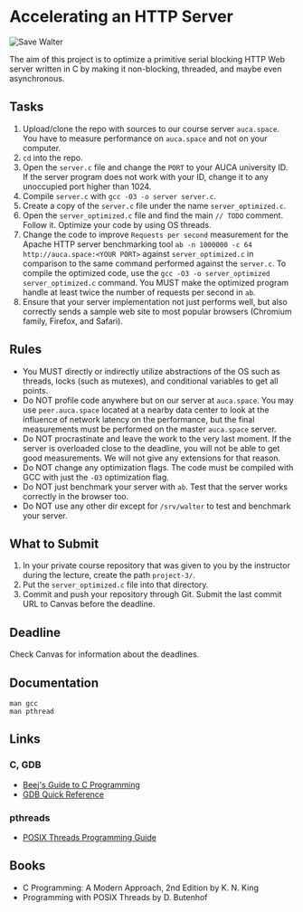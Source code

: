 Accelerating an HTTP Server
===========================

![Save Walter](https://i.imgur.com/j5ORLuU.png)

The aim of this project is to optimize a primitive serial blocking HTTP Web server written in C by making it non-blocking, threaded, and maybe even asynchronous.

## Tasks

1. Upload/clone the repo with sources to our course server `auca.space`. You have to measure performance on `auca.space` and not on your computer.
2. `cd` into the repo.
3. Open the `server.c` file and change the `PORT` to your AUCA university ID. If the server program does not work with your ID, change it to any unoccupied port higher than 1024.
4. Compile `server.c` with `gcc -O3 -o server server.c`.
5. Create a copy of the `server.c` file under the name `server_optimized.c`.
6. Open the `server_optimized.c` file and find the main `// TODO` comment. Follow it. Optimize your code by using OS threads.
7. Change the code to improve `Requests per second` measurement for the Apache HTTP server benchmarking tool `ab -n 1000000 -c 64 http://auca.space:<YOUR PORT>` against `server_optimized.c` in comparison to the same command performed against the `server.c`. To compile the optimized code, use the `gcc -O3 -o server_optimized server_optimized.c` command. You MUST make the optimized program handle at least twice the number of requests per second in `ab`.
8. Ensure that your server implementation not just performs well, but also correctly sends a sample web site to most popular browsers (Chromium family, Firefox, and Safari).

## Rules

* You MUST directly or indirectly utilize abstractions of the OS such as threads, locks (such as mutexes), and conditional variables to get all points.
* Do NOT profile code anywhere but on our server at `auca.space`. You may use `peer.auca.space` located at a nearby data center to look at the influence of network latency on the performance, but the final measurements must be performed on the master `auca.space` server.
* Do NOT procrastinate and leave the work to the very last moment. If the server is overloaded close to the deadline, you will not be able to get good measurements. We will not give any extensions for that reason.
* Do NOT change any optimization flags. The code must be compiled with GCC with just the `-O3` optimization flag.
* Do NOT just benchmark your server with `ab`. Test that the server works correctly in the browser too.
* Do NOT use any other dir except for `/srv/walter` to test and benchmark your server.

## What to Submit

1. In your private course repository that was given to you by the instructor during the lecture, create the path `project-3/`.
2. Put the `server_optimized.c` file into that directory.
3. Commit and push your repository through Git. Submit the last commit URL to Canvas before the deadline.

## Deadline

Check Canvas for information about the deadlines.

## Documentation

    man gcc
    man pthread

## Links

### C, GDB

* [Beej's Guide to C Programming](https://beej.us/guide/bgc)
* [GDB Quick Reference](http://users.ece.utexas.edu/~adnan/gdb-refcard.pdf)

### pthreads

* [POSIX Threads Programming Guide](https://hpc-tutorials.llnl.gov/posix)

## Books

* C Programming: A Modern Approach, 2nd Edition by K. N. King
* Programming with POSIX Threads by D. Butenhof
